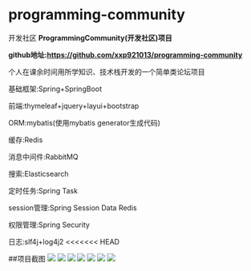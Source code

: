 # programming-community
开发社区
**ProgrammingCommunity(开发社区)项目**

**github地址:https://github.com/xxp921013/programming-community**

个人在课余时间用所学知识、技术栈开发的一个简单类论坛项目

基础框架:Spring+SpringBoot

前端:thymeleaf+jquery+layui+bootstrap

ORM:mybatis(使用mybatis generator生成代码)

缓存:Redis

消息中间件:RabbitMQ

搜索:Elasticsearch

定时任务:Spring Task

session管理:Spring Session Data Redis

权限管理:Spring Security

日志:slf4j+log4j2
<<<<<<< HEAD

##项目截图
![](https://s1.ax1x.com/2020/03/13/8uoBfP.png)
![](https://s1.ax1x.com/2020/03/13/8uo4f0.png)
![](https://s1.ax1x.com/2020/03/13/8uoXkR.png)
![](https://s1.ax1x.com/2020/03/13/8uTQBQ.png)
![](https://s1.ax1x.com/2020/03/13/8uTt3V.png)
![](https://s1.ax1x.com/2020/03/13/8uT2jO.png)
![](https://s1.ax1x.com/2020/03/13/8u7M26.png)

